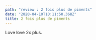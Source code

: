 ```yaml
---
path: "review : 2 fois plus de piments"
date: "2020-04-10T10:11:50.368Z"
title: 2 fois plus de piments
---
```

Love love 2x plus.